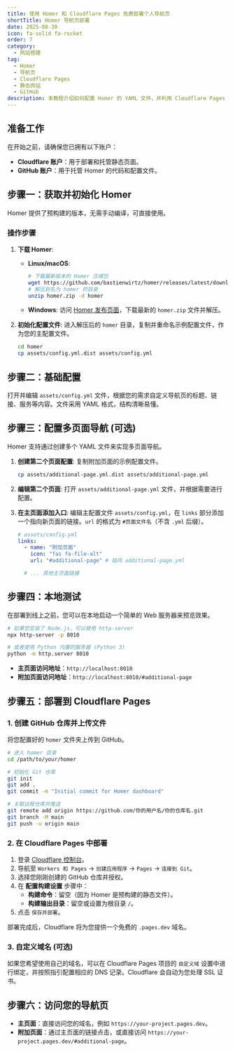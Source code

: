 ```yaml
---
title: 使用 Homer 和 Cloudflare Pages 免费部署个人导航页
shortTitle: Homer 导航页部署
date: 2025-08-30
icon: fa-solid fa-rocket
order: 7
category:
  - 网站搭建
tag:
  - Homer
  - 导航页
  - Cloudflare Pages
  - 静态网站
  - GitHub
description: 本教程介绍如何配置 Homer 的 YAML 文件，并利用 Cloudflare Pages 免费、快速且自动化地部署一个美观的仪表盘式导航页面。
---
```


## 准备工作

在开始之前，请确保您已拥有以下账户：
- **Cloudflare 账户**：用于部署和托管静态页面。
- **GitHub 账户**：用于托管 Homer 的代码和配置文件。

## 步骤一：获取并初始化 Homer

Homer 提供了预构建的版本，无需手动编译，可直接使用。

### 操作步骤

1.  **下载 Homer**:
    - **Linux/macOS**:
      ```bash
      # 下载最新版本的 Homer 压缩包
      wget https://github.com/bastienwirtz/homer/releases/latest/download/homer.zip
      # 解压到名为 homer 的目录
      unzip homer.zip -d homer
      ```
    - **Windows**:
      访问 [Homer 发布页面](https://github.com/bastienwirtz/homer/releases)，下载最新的 `homer.zip` 文件并解压。

2.  **初始化配置文件**:
    进入解压后的 `homer` 目录，复制并重命名示例配置文件，作为您的主配置文件。
    ```bash
    cd homer
    cp assets/config.yml.dist assets/config.yml
    ```

## 步骤二：基础配置

打开并编辑 `assets/config.yml` 文件，根据您的需求自定义导航页的标题、链接、服务等内容。文件采用 YAML 格式，结构清晰易懂。

## 步骤三：配置多页面导航 (可选)

Homer 支持通过创建多个 YAML 文件来实现多页面导航。

1.  **创建第二个页面配置**:
    复制附加页面的示例配置文件。
    ```bash
    cp assets/additional-page.yml.dist assets/additional-page.yml
    ```

2.  **编辑第二个页面**:
    打开 `assets/additional-page.yml` 文件，并根据需要进行配置。

3.  **在主页面添加入口**:
    编辑主配置文件 `assets/config.yml`，在 `links` 部分添加一个指向新页面的链接。`url` 的格式为 `#页面文件名`（不含 `.yml` 后缀）。

    ```yaml
    # assets/config.yml
    links:
      - name: "附加页面"
        icon: "fas fa-file-alt"
        url: "#additional-page" # 指向 additional-page.yml
    
      # ... 其他主页面链接
    ```

## 步骤四：本地测试

在部署到线上之前，您可以在本地启动一个简单的 Web 服务器来预览效果。

```bash
# 如果您安装了 Node.js，可以使用 http-server
npx http-server -p 8010

# 或者使用 Python 内置的服务器 (Python 3)
python -m http.server 8010
```

- **主页面访问地址**：`http://localhost:8010`
- **附加页面访问地址**：`http://localhost:8010/#additional-page`

## 步骤五：部署到 Cloudflare Pages

### 1. 创建 GitHub 仓库并上传文件

将您配置好的 `homer` 文件夹上传到 GitHub。

```bash
# 进入 homer 目录
cd /path/to/your/homer

# 初始化 Git 仓库
git init
git add .
git commit -m "Initial commit for Homer dashboard"

# 关联远程仓库并推送
git remote add origin https://github.com/你的用户名/你的仓库名.git
git branch -M main
git push -u origin main
```

### 2. 在 Cloudflare Pages 中部署

1.  登录 [Cloudflare 控制台](https://dash.cloudflare.com/)。
2.  导航至 `Workers 和 Pages` → `创建应用程序` → `Pages` → `连接到 Git`。
3.  选择您刚刚创建的 GitHub 仓库并授权。
4.  在 **配置构建设置** 步骤中：
    - **构建命令**：留空（因为 Homer 是预构建的静态文件）。
    - **构建输出目录**：留空或设置为根目录 `/`。
5.  点击 `保存并部署`。

部署完成后，Cloudflare 将为您提供一个免费的 `.pages.dev` 域名。

### 3. 自定义域名 (可选)

如果您希望使用自己的域名，可以在 Cloudflare Pages 项目的 `自定义域` 设置中进行绑定，并按照指引配置相应的 DNS 记录。Cloudflare 会自动为您处理 SSL 证书。

## 步骤六：访问您的导航页

- **主页面**：直接访问您的域名，例如 `https://your-project.pages.dev`。
- **附加页面**：通过主页面的链接点击，或直接访问 `https://your-project.pages.dev/#additional-page`。